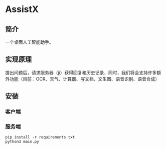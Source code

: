 # AssistX

## 简介 
一个桌面人工智能助手。

## 实现原理
提出问题后，请求服务器（ji）获得回复和历史记录，同时，我们将会支持许多额外功能（目前：OCR、天气、计算器、写文档、文生图、语音识别、语音合成）

## 安装
### 客户端

### 服务端
```
pip install -r requirements.txt
python3 main.py
```